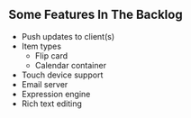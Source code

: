 
## Some Features In The Backlog

- Push updates to client(s)
- Item types
  - Flip card
  - Calendar container
- Touch device support
- Email server
- Expression engine
- Rich text editing
